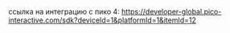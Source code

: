 ссылка на интеграцию с пико 4: https://developer-global.pico-interactive.com/sdk?deviceId=1&platformId=1&itemId=12
